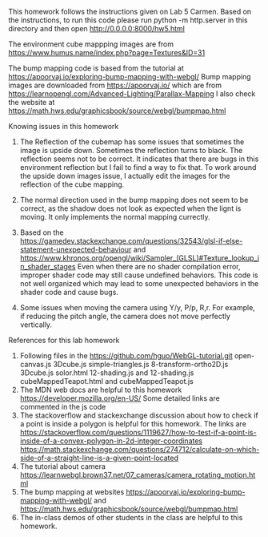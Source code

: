 This homework follows the instructions given on Lab 5 Carmen. Based on the instructions, to run this code please run python -m http.server in this directory and then open http://0.0.0.0:8000/hw5.html

The environment cube mappping images are from https://www.humus.name/index.php?page=Textures&ID=31

The bump mapping code is based from the tutorial at https://apoorvaj.io/exploring-bump-mapping-with-webgl/ Bump mapping images are downloaded from https://apoorvaj.io/ which are from https://learnopengl.com/Advanced-Lighting/Parallax-Mapping I also check the website at https://math.hws.edu/graphicsbook/source/webgl/bumpmap.html


Knowing issues in this homework

  1. The Reflection of the cubemap has some issues that sometimes the image is upside down. Sometimes the reflection turns to black. The reflection seems not to be correct. It indicates that there are bugs in this environment reflection but I fail to find a way to fix that. To work around the upside down images issue, I actually edit the images for the reflection of the cube mapping.

  2. The normal direction used in the bump mapping does not seem to be correct, as the shadow does not look as expected when the lignt is moving. It only implements the normal mapping currectly.

  3. Based on the https://gamedev.stackexchange.com/questions/32543/glsl-if-else-statement-unexpected-behaviour and https://www.khronos.org/opengl/wiki/Sampler_(GLSL)#Texture_lookup_in_shader_stages Even when there are no shader compilation error, improper shader code may still cause undefined behaviors. This code is not well organized which may lead to some unexpected behaviors in the shader code and cause bugs.

  4. Some issues when moving the camera using Y/y, P/p, R,r. For example, if reducing the pitch angle, the camera does not move perfectly vertically.


References for this lab homework
  1. Following files in the https://github.com/hguo/WebGL-tutorial.git
     open-canvas.js
     3Dcube.js
     simple-triangles.js
     8-transform-ortho2D.js
     3Dcube.js
     solor.html
     12-shading.js and 12-shading.js
     cubeMappedTeapot.html and cubeMappedTeapot.js
  2. The MDN web docs are helpful to this homework https://developer.mozilla.org/en-US/ Some detailed links are commented in the js code
  3. The stackoverflow and stackexchange discussion about how to check if a point is inside a polygon is helpful for this homework. The links are https://stackoverflow.com/questions/1119627/how-to-test-if-a-point-is-inside-of-a-convex-polygon-in-2d-integer-coordinates  https://math.stackexchange.com/questions/274712/calculate-on-which-side-of-a-straight-line-is-a-given-point-located
  4. The tutorial about camera https://learnwebgl.brown37.net/07_cameras/camera_rotating_motion.html
  5. The bump mapping at websites https://apoorvaj.io/exploring-bump-mapping-with-webgl/ and https://math.hws.edu/graphicsbook/source/webgl/bumpmap.html
  6. The in-class demos of other students in the class are helpful to this homework.
